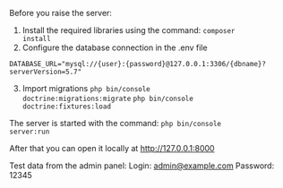 Before you raise the server:
1. Install the required libraries using the command: <code>composer install</code>
2. Configure the database connection in the .env file

<code>DATABASE_URL="mysql://{user}:{password}@127.0.0.1:3306/{dbname}?serverVersion=5.7"</code>

3. Import migrations <code>php bin/console doctrine:migrations:migrate</code>
<code>php bin/console doctrine:fixtures:load</code>

The server is started with the command: <code>php bin/console server:run</code>

After that you can open it locally at <link>http://127.0.0.1:8000</link>


Test data from the admin panel:
Login: admin@example.com
Password: 12345
